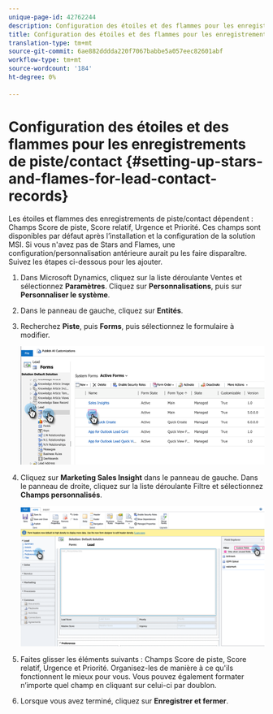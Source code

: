 ```yaml
---
unique-page-id: 42762244
description: Configuration des étoiles et des flammes pour les enregistrements de piste/contacts - Documents marketing - Documentation sur les produits
title: Configuration des étoiles et des flammes pour les enregistrements de piste/contact
translation-type: tm+mt
source-git-commit: 6ae882dddda220f7067babbe5a057eec82601abf
workflow-type: tm+mt
source-wordcount: '184'
ht-degree: 0%

---
```



# Configuration des étoiles et des flammes pour les enregistrements de piste/contact {#setting-up-stars-and-flames-for-lead-contact-records}

Les étoiles et flammes des enregistrements de piste/contact dépendent : Champs Score de piste, Score relatif, Urgence et Priorité. Ces champs sont disponibles par défaut après l’installation et la configuration de la solution MSI. Si vous n&#39;avez pas de Stars and Flames, une configuration/personnalisation antérieure aurait pu les faire disparaître. Suivez les étapes ci-dessous pour les ajouter.

1. Dans Microsoft Dynamics, cliquez sur la liste déroulante Ventes et sélectionnez **Paramètres**. Cliquez sur **Personnalisations**, puis sur **Personnaliser le système**.

1. Dans le panneau de gauche, cliquez sur **Entités**.

1. Recherchez **Piste**, puis **Forms**, puis sélectionnez le formulaire à modifier.

   ![](assets/setting-up-stars-and-flames-for-lead-contact-records-1.png)

1. Cliquez sur **Marketing Sales Insight** dans le panneau de gauche. Dans le panneau de droite, cliquez sur la liste déroulante Filtre et sélectionnez **Champs personnalisés**.

   ![](assets/setting-up-stars-and-flames-for-lead-contact-records-2.png)

1. Faites glisser les éléments suivants : Champs Score de piste, Score relatif, Urgence et Priorité. Organisez-les de manière à ce qu&#39;ils fonctionnent le mieux pour vous. Vous pouvez également formater n’importe quel champ en cliquant sur celui-ci par doublon.

1. Lorsque vous avez terminé, cliquez sur **Enregistrer et fermer**.

